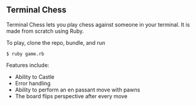 ## Terminal Chess 

Terminal Chess lets you play chess against someone in your terminal. It is made from scratch using Ruby.

To play, clone the repo, bundle, and run

```
$ ruby game.rb
```

Features include:
* Ability to Castle
* Error handling
* Ability to perform an en passant move with pawns
* The board flips perspective after every move


